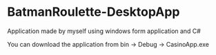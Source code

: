 # BatmanRoulette-DesktopApp
Application made by myself using windows form application and C#

You can download the application from bin -> Debug -> CasinoApp.exe
